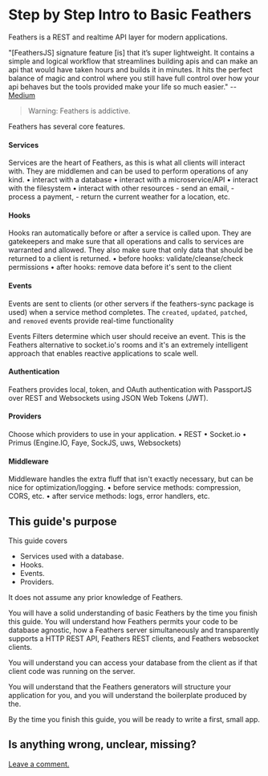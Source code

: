 # Step by Step Intro to Basic Feathers

Feathers is a REST and realtime API layer for modern applications.

"[FeathersJS] signature feature [is] that it’s super lightweight.
It contains a simple and logical workflow that streamlines building apis
and can make an api that would have taken hours and builds it in minutes.
It hits the perfect balance of magic and control
where you still have full control over how your api behaves
but the tools provided make your life so much easier." --
[Medium](https://medium.com/@codingfriend/feathersjs-a-framework-that-will-spoil-you-109525dfd35e#.8kf707x3k)

> Warning: Feathers is addictive.

Feathers has several core features.

#### Services

Services are the heart of Feathers, as this is what all clients will interact with.
They are middlemen and can be used to perform operations of any kind.
    • interact with a database
    • interact with a microservice/API
    • interact with the filesystem
    • interact with other resources
        - send an email,
        - process a payment,
        - return the current weather for a location, etc.
        
#### Hooks
        
Hooks ran automatically before or after a service is called upon.
They are gatekeepers and make sure that all operations and calls to services are warranted and allowed.
They also make sure that only data that should be returned to a client is returned.
    • before hooks: validate/cleanse/check permissions
    • after hooks: remove data before it's sent to the client

#### Events

Events are sent to clients (or other servers if the feathers-sync package is used)
when a service method completes.
The `created`, `updated`, `patched`, and `removed` events provide real-time functionality
    
Events Filters determine which user should receive an event.
This is the Feathers alternative to socket.io's rooms
and it's an extremely intelligent approach that enables reactive applications to scale well.

#### Authentication

Feathers provides local, token, and OAuth authentication with PassportJS
over REST and Websockets using JSON Web Tokens (JWT).

#### Providers

Choose which providers to use in your application.
    • REST
    • Socket.io
    • Primus (Engine.IO, Faye, SockJS, uws, Websockets)
    
#### Middleware
  
Middleware handles the extra fluff that isn't exactly necessary,
but can be nice for optimization/logging.
    • before service methods: compression, CORS, etc.
    • after service methods: logs, error handlers, etc.
    
## This guide's purpose

This guide covers
- Services used with a database.
- Hooks.
- Events.
- Providers.

It does not assume any prior knowledge of Feathers.

You will have a solid understanding of basic Feathers by the time you finish this guide.
You will understand how Feathers permits your code to be database agnostic,
how a Feathers server simultaneously and transparently supports a HTTP REST API,
Feathers REST clients, and Feathers websocket clients.

You will understand you can access your database from the client
as if that client code was running on the server.

You will understand that the Feathers generators will structure your application for you,
and you will understand the boilerplate produced by the.

By the time you finish this guide, you will be ready to write a first, small app.

## Is anything wrong, unclear, missing?
[Leave a comment.](https://github.com/eddyystop/feathers-an-introduction/issues/new?title=Comment:Step-Readme&body=Comment:Step-Readme)
